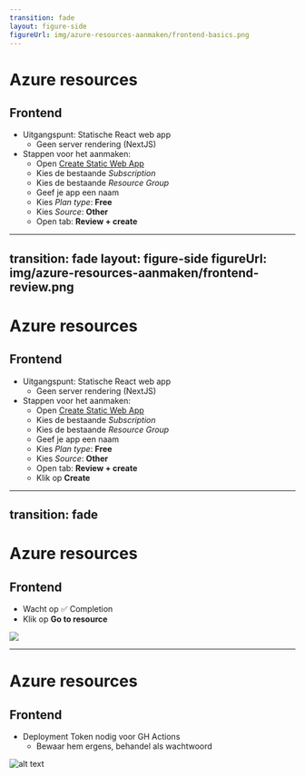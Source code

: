 ```yaml
---
transition: fade
layout: figure-side
figureUrl: img/azure-resources-aanmaken/frontend-basics.png
---
```


# Azure resources

## Frontend

- Uitgangspunt: Statische React web app
  - Geen server rendering (NextJS)
- Stappen voor het aanmaken:
  - Open [Create Static Web App](https://portal.azure.com/#create/Microsoft.StaticApp)
  - Kies de bestaande *Subscription*
  - Kies de bestaande *Resource Group*
  - Geef je app een naam
  - Kies *Plan type*: **Free**
  - Kies *Source*: **Other**
  - Open tab: **Review + create**

---
transition: fade
layout: figure-side
figureUrl: img/azure-resources-aanmaken/frontend-review.png
---

# Azure resources

## Frontend

- Uitgangspunt: Statische React web app
  - Geen server rendering (NextJS)
- Stappen voor het aanmaken:
  - Open [Create Static Web App](https://portal.azure.com/#create/Microsoft.StaticApp)
  - Kies de bestaande *Subscription*
  - Kies de bestaande *Resource Group*
  - Geef je app een naam
  - Kies *Plan type*: **Free**
  - Kies *Source*: **Other**
  - Open tab: **Review + create**
  - Klik op **Create**

---
transition: fade
---

# Azure resources

## Frontend

- Wacht op ✅ Completion
- Klik op **Go to resource**

![](/img/azure-resources-aanmaken/frontend-complete.png)

---

# Azure resources

## Frontend

- Deployment Token nodig voor GH Actions
  - Bewaar hem ergens, behandel als wachtwoord

![alt text](/img/azure-resources-aanmaken/frontend-deployment-token.png)
